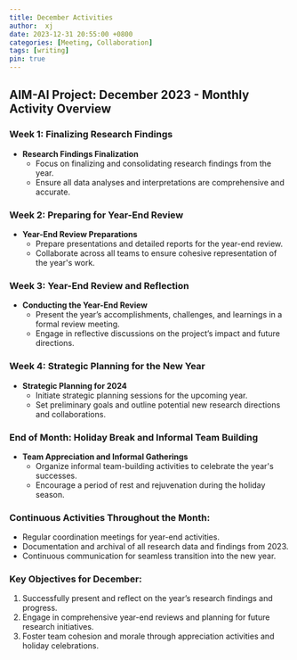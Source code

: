 ```yaml
---
title: December Activities
author:  xj
date: 2023-12-31 20:55:00 +0800
categories: [Meeting, Collaboration]
tags: [writing]
pin: true
---
```


## AIM-AI Project: December 2023 - Monthly Activity Overview

### Week 1: Finalizing Research Findings
* **Research Findings Finalization**
  * Focus on finalizing and consolidating research findings from the year.
  * Ensure all data analyses and interpretations are comprehensive and accurate.

### Week 2: Preparing for Year-End Review
* **Year-End Review Preparations**
  * Prepare presentations and detailed reports for the year-end review.
  * Collaborate across all teams to ensure cohesive representation of the year's work.

### Week 3: Year-End Review and Reflection
* **Conducting the Year-End Review**
  * Present the year’s accomplishments, challenges, and learnings in a formal review meeting.
  * Engage in reflective discussions on the project’s impact and future directions.

### Week 4: Strategic Planning for the New Year
* **Strategic Planning for 2024**
  * Initiate strategic planning sessions for the upcoming year.
  * Set preliminary goals and outline potential new research directions and collaborations.

### End of Month: Holiday Break and Informal Team Building
* **Team Appreciation and Informal Gatherings**
  * Organize informal team-building activities to celebrate the year's successes.
  * Encourage a period of rest and rejuvenation during the holiday season.

### Continuous Activities Throughout the Month:
* Regular coordination meetings for year-end activities.
* Documentation and archival of all research data and findings from 2023.
* Continuous communication for seamless transition into the new year.

### Key Objectives for December:
1. Successfully present and reflect on the year’s research findings and progress.
2. Engage in comprehensive year-end reviews and planning for future research initiatives.
3. Foster team cohesion and morale through appreciation activities and holiday celebrations.